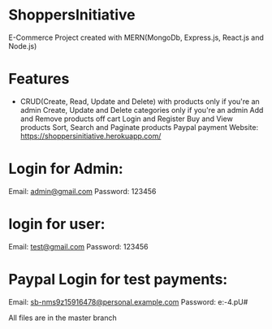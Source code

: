 # ShoppersInitiative
E-Commerce Project created with MERN(MongoDb, Express.js, React.js and Node.js)

# Features
- CRUD(Create, Read, Update and Delete) with products only if you're an admin
Create, Update and Delete categories only if you're an admin
Add and Remove products off cart
Login and Register
Buy and View products
Sort, Search and Paginate products
Paypal payment
Website: https://shoppersinitiative.herokuapp.com/

# Login for Admin: 
Email: admin@gmail.com 
Password: 123456

# login for user: 
Email: test@gmail.com 
Password: 123456

# Paypal Login for test payments: 
Email: sb-nms9z15916478@personal.example.com 
Password: e:-4.pU#

All files are in the master branch
